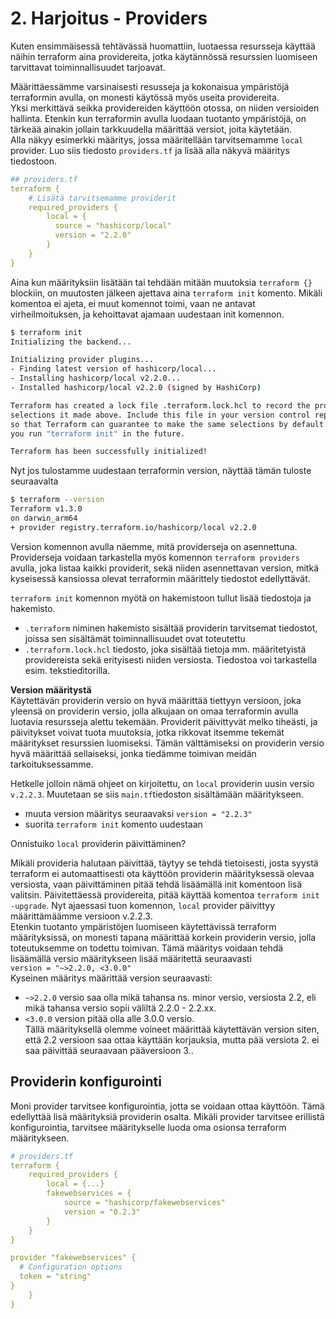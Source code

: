 # 2. Harjoitus - Providers

Kuten ensimmäisessä tehtävässä huomattiin, luotaessa resursseja käyttää näihin terraform aina providereita, jotka käytännössä resurssien luomiseen tarvittavat toiminnallisuudet tarjoavat.  

Määrittäessämme varsinaisesti resusseja ja kokonaisua ympäristöjä terraformin avulla, on monesti käytössä myös useita providereita.  
Yksi merkittävä seikka providereiden käyttöön otossa, on niiden versioiden hallinta. Etenkin kun terraformin avulla luodaan tuotanto ympäristöjä, on tärkeää ainakin jollain tarkkuudella määrittää versiot, joita käytetään.  
Alla näkyy esimerkki määritys, jossa määritellään tarvitsemamme `local` provider. Luo siis tiedosto `providers.tf` ja lisää alla näkyvä määritys tiedostoon.

```yaml
## providers.tf
terraform {
    # Lisätä tarvitsemamme providerit
    required_providers {
        local = {
          source = "hashicorp/local"
          version = "2.2.0"
        }
    }
}
```

Aina kun määrityksiin lisätään tai tehdään mitään muutoksia `terraform {}` blockiin, on muutosten jälkeen ajettava aina `terraform init` komento. Mikäli komentoa ei ajeta, ei muut komennot toimi, vaan ne antavat virheilmoituksen, ja kehoittavat ajamaan uudestaan init komennon.

```sh
$ terraform init
Initializing the backend...

Initializing provider plugins...
- Finding latest version of hashicorp/local...
- Installing hashicorp/local v2.2.0...
- Installed hashicorp/local v2.2.0 (signed by HashiCorp)

Terraform has created a lock file .terraform.lock.hcl to record the provider
selections it made above. Include this file in your version control repository
so that Terraform can guarantee to make the same selections by default when
you run "terraform init" in the future.

Terraform has been successfully initialized!

```
Nyt jos tulostamme uudestaan terraformin version, näyttää tämän tuloste seuraavalta
```sh
$ terraform --version
Terraform v1.3.0
on darwin_arm64
+ provider registry.terraform.io/hashicorp/local v2.2.0
```  
Version komennon avulla näemme, mitä providerseja on asennettuna.  
Providerseja voidaan tarkastella myös komennon `terraform providers` avulla, joka listaa kaikki providerit, sekä niiden asennettavan version, mitkä kyseisessä kansiossa olevat terraformin määrittely tiedostot edellyttävät.  

`terraform init` komennon myötä on hakemistoon tullut lisää tiedostoja ja hakemisto.
- `.terraform` niminen hakemisto sisältää providerin tarvitsemat tiedostot, joissa sen sisältämät toiminnallisuudet ovat toteutettu
- `.terraform.lock.hcl` tiedosto, joka sisältää tietoja mm. määritetyistä providereista sekä erityisesti niiden versiosta. Tiedostoa voi tarkastella esim. tekstieditorilla.

**Version määritystä**  
Käytettävän providerin versio on hyvä määrittää tiettyyn versioon, joka yleensä on providerin versio, jolla alkujaan on omaa terraformin avulla luotavia resursseja alettu tekemään. Providerit päivittyvät melko tiheästi, ja päivitykset voivat tuota muutoksia, jotka rikkovat itsemme tekemät määritykset resurssien luomiseksi. Tämän välttämiseksi on providerin versio hyvä määrittää sellaiseksi, jonka tiedämme toimivan meidän tarkoituksessamme.  

Hetkelle jolloin nämä ohjeet on kirjoitettu, on `local` providerin uusin versio `v.2.2.3`. Muutetaan se siis `main.tf`tiedoston sisältämään määritykseen.  
- muuta version määritys seuraavaksi `version = "2.2.3"`
- suorita `terraform init` komento uudestaan

Onnistuiko `local` providerin päivittäminen?

Mikäli provideria halutaan päivittää, täytyy se tehdä tietoisesti, josta syystä terraform ei automaattisesti ota käyttöön providerin määrityksessä olevaa versiosta, vaan päivittäminen pitää tehdä lisäämällä init komentoon lisä valitsin. Päivitettäessä providereita, pitää käyttää komentoa `terraform init -upgrade`. Nyt ajaessasi tuon komennon, `local` provider päivittyy määrittämäämme versioon v.2.2.3.  
Etenkin tuotanto ympäristöjen luomiseen käytettävissä terraform määrityksissä, on monesti tapana määrittää korkein providerin versio, jolla toteutuksemme on todettu toimivan. Tämä määritys voidaan tehdä lisäämällä versio määritykseen lisää määritettä seuraavasti  
`version = "~>2.2.0, <3.0.0"`  
Kyseinen määritys määrittää version seuraavasti:
- `~>2.2.0` versio saa olla mikä tahansa ns. minor versio, versiosta 2.2, eli mikä tahansa versio sopii väliltä 2.2.0 - 2.2.xx.
- `<3.0.0` version pitää olla alle 3.0.0 versio.  
Tällä määrityksellä olemme voineet määrittää käytettävän version siten, että 2.2 versioon saa ottaa käyttään korjauksia, mutta pää versiota 2. ei saa päivittää seuraavaan pääversioon 3..

## Providerin konfigurointi
Moni provider tarvitsee konfigurointia, jotta se voidaan ottaa käyttöön. Tämä edellyttää lisä määrityksiä providerin osalta. Mikäli provider tarvitsee erillistä konfigurointia, tarvitsee määritykselle luoda oma osionsa terraform määritykseen.

```yaml
# providers.tf
terraform {
    required_providers {
        local = {...}
        fakewebservices = {
            source = "hashicorp/fakewebservices"
            version = "0.2.3"
        }
    }
}

provider "fakewebservices" {
  # Configuration options
  token = "string"
}
    }
}
```
